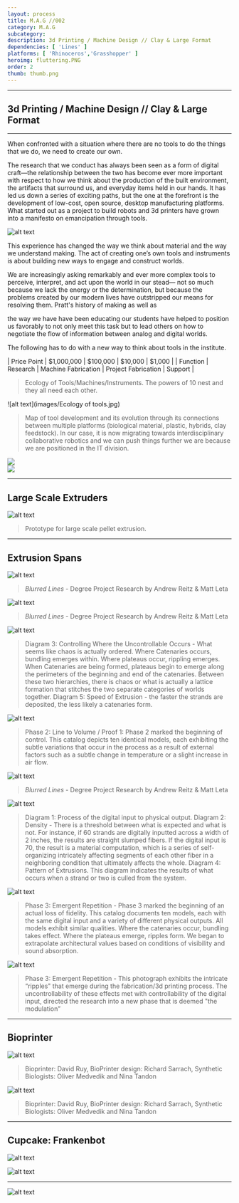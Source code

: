 ```yaml
---
layout: process
title: M.A.G //002
category: M.A.G
subcategory: 
description: 3d Printing / Machine Design // Clay & Large Format
dependencies: [ 'Lines' ]
platforms: [ 'Rhinoceros','Grasshopper' ]
heroimg: fluttering.PNG
order: 2
thumb: thumb.png
---
```


<hr class="homebreak">

## 3d Printing / Machine Design // Clay & Large Format
---

When confronted with a situation where there are no tools to do the things that we do, we need to create our own.

The research that we conduct has always been seen as a form of digital craft―the relationship between the two has become ever more important with respect to how we think about the production of the built environment, the artifacts that surround us, and everyday items held in our hands. It has led us down a series of exciting paths, but the one at the forefront is the development of low-cost, open source, desktop manufacturing platforms. What started out as a project to build robots and 3d printers have grown into a manifesto on emancipation through tools. 

![alt text](images/3dp_spaghetti.gif)

This experience has changed the way we think about material and the way we understand making. The act of creating one’s own tools and instruments is about building new ways to engage and construct worlds.

We are increasingly asking remarkably and ever more complex tools to perceive, interpret, and act upon the world in our stead― not so much because we lack the energy or the determination, but because the problems created by our modern lives have outstripped our means for resolving them. Pratt's history of making as well as

the way we have have been educating our students have helped to position us favorably to not only meet this task but to lead others on how to negotiate the flow of information between analog and digital worlds.

The following has to do with a new way to think about tools in the institute.

| Price Point |  $1,000,000 | $100,000           | $10,000             |   $1,000  |
| Function    |  Research  | Machine Fabrication | Project Fabrication |  Support  |

> Ecology of Tools/Machines/Instruments. The powers of 10 nest and they all need each other.

![alt text](images/Ecology of tools.jpg)

> Map of tool development and its evolution through its connections between multiple platforms (biological material, plastic, hybrids, clay feedstock). In our case, it is now migrating towards interdisciplinary collaborative robotics and we can push things further we are because we are positioned in the IT division. 


<div class="container">
<div class="row">
  <div class="col">
  <img src="images/image1.gif">
  </div>
  <div class="col">
  <img src="images/image9.gif">
  </div>
</div>
</div>

---

## Large Scale Extruders

![alt text](images/image4.jpg)

> Prototype for large scale pellet extrusion.

---

## Extrusion Spans

![alt text](images/image6.jpg)

> _Blurred Lines_ - Degree Project Research by Andrew Reitz & Matt Leta

![alt text](images/image13.jpg)

> _Blurred Lines_ - Degree Project Research by Andrew Reitz & Matt Leta

![alt text](images/image8.jpg)

> Diagram 3: Controlling Where the Uncontrollable Occurs - What seems like chaos is actually ordered. Where Catenaries occurs, bundling emerges within. Where plateaus occur, rippling emerges. When Catenaries are being formed, plateaus begin to emerge along the perimeters of the beginning and end of the catenaries. Between these two hierarchies, there is chaos or what is actually a lattice formation that stitches the two separate categories of worlds together. Diagram 5: Speed of Extrusion - the faster the strands are deposited, the less likely a catenaries form.

![alt text](images/image16.jpg)

> Phase 2: Line to Volume / Proof 1: Phase 2 marked the beginning of control. This catalog depicts ten identical models, each exhibiting the subtle variations that occur in the process as a result of external factors such as a subtle change in temperature or a slight increase in air flow.

![alt text](images/image7.jpg)

> _Blurred Lines_ - Degree Project Research by Andrew Reitz & Matt Leta

![alt text](images/image18.jpg)

> Diagram 1: Process of the digital input to physical output. Diagram 2: Density - There is a threshold between what is expected and what is not. For instance, if 60 strands are digitally inputted across a width of 2 inches, the results are straight slumped fibers. If the digital input is 70, the result is a material computation, which is a series of self-organizing intricately affecting segments of each other fiber in a neighboring condition that ultimately affects the whole. Diagram 4: Pattern of Extrusions. This diagram indicates the results of what occurs when a strand or two is culled from the system.

![alt text](images/image3.jpg)

> Phase 3: Emergent Repetition - Phase 3 marked the beginning of an actual loss of fidelity. This catalog documents ten models, each with the same digital input and a variety of different physical outputs. All models exhibit similar qualities. Where the catenaries occur, bundling takes effect. Where the plateaus emerge, ripples form. We began to extrapolate architectural values based on conditions of visibility and sound absorption.

![alt text](images/image11.jpg)

> Phase 3: Emergent Repetition - This photograph exhibits the intricate “ripples" that emerge during the fabrication/3d printing process. The uncontrollability of these effects met with controllability of the digital input, directed the research into a new phase that is deemed "the modulation”

---

## Bioprinter

![alt text](images/image2.jpg)

 > Bioprinter: David Ruy, BioPrinter design: Richard Sarrach, Synthetic Biologists: Oliver Medvedik and Nina Tandon 

 ![alt text](images/image14.png)

 > Bioprinter: David Ruy, BioPrinter design: Richard Sarrach, Synthetic Biologists: Oliver Medvedik and Nina Tandon 

 ---

 ## Cupcake: Frankenbot

![alt text](images/image10.jpg)

![alt text](images/image5.jpg)

---

![alt text](images/image17.jpg)



